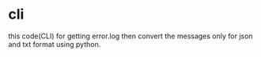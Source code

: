 # cli
this code(CLI) for getting error.log then convert the messages only for json and txt format using python.
